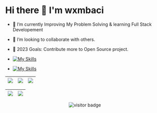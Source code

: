 <p align="center"> <h1>Hi there 👋 I'm wxmbaci &emsp;</h1></p>
<!-- <p>Thx for visit.</p>   -->

- 🌱 I’m currently Improving My Problem Solving & learning Full Stack Developement
- 👯 I’m looking to collaborate with others.
- 🥅 2023 Goals: Contribute more to Open Source project.

- [![My Skills](https://skillicons.dev/icons?i=java,php,python,cpp,js,html,css,go)](https://skillicons.dev)
- [![My Skills](https://skillicons.dev/icons?i=spring,vue,react,qt,flask,docker,nginx,linux)](https://skillicons.dev)

| ![](http://github-profile-summary-cards.vercel.app/api/cards/stats?username=wxmbaci&theme=nord_dark) | ![](http://github-profile-summary-cards.vercel.app/api/cards/repos-per-language?username=wxmbaci&hide=Html&theme=nord_dark) | ![](http://github-profile-summary-cards.vercel.app/api/cards/most-commit-language?username=wxmbaci&theme=nord_dark) |
| :-: | :-: | :-: |

| ![](http://github-profile-summary-cards.vercel.app/api/cards/profile-details?username=wxmbaci&theme=nord_dark) | ![](https://github-readme-streak-stats.herokuapp.com/?user=wxmbaci&hide_border=true&date_format=M%20j%5B%2C%20Y%5D&background=2D3742&stroke=2D3742&ring=6bbbca&fire=6bbbca&currStreakNum=fff&sideNums=6bbbca&currStreakLabel=6bbbca&sideLabels=fff&dates=fff) |
| :-: | :-: |

<!-- ### ❤️ Cute Badges
[![An image of @wxmbaci's Holopin badges, which is a link to view their full Holopin profile](https://holopin.me/wxmbaci)](https://holopin.io/@wxmbaci)
 -->
<p  align="center">
  <img src="https://visitor-badge.glitch.me/badge?page_id=wxmbaci.wxmbaci" alt="visitor badge"/>
</p>
